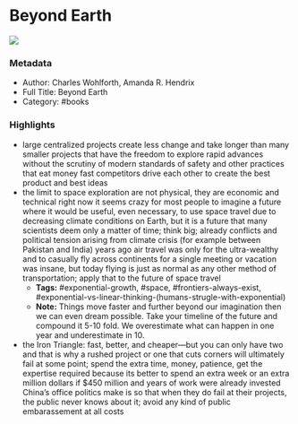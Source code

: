 # Beyond Earth

![](https://images-na.ssl-images-amazon.com/images/I/41d0Lnw5vrL._SL200_.jpg)

### Metadata

- Author: Charles Wohlforth, Amanda R. Hendrix
- Full Title: Beyond Earth
- Category: #books

### Highlights

- large centralized projects create less change and take longer than many smaller projects that have the freedom to explore rapid advances without the scrutiny of modern standards of safety and other practices that eat money fast 
  competitors drive each other to create the best product and best ideas
- the limit to space exploration are not physical, they are economic and technical
  right now it seems crazy for most people to imagine a future where it would be useful, even necessary, to use space travel due to decreasing climate conditions on Earth, but it is a future that many scientists deem only a matter of time; think big; already conflicts and political tension arising from climate crisis (for example between Pakistan and India)
  years ago air travel was only for the ultra-wealthy and to casually fly across continents for a single meeting or vacation was insane, but today flying is just as normal as any other method of transportation; apply that to the future of space travel
    - **Tags:** #exponential-growth, #space, #frontiers-always-exist, #exponential-vs-linear-thinking-(humans-strugle-with-exponential)
    - **Note:** Things move faster and further beyond our imagination then we can even dream possible. Take your timeline of the future and compound it 5-10 fold. We overestimate what can happen in one year and underestimate in 10.
- the Iron Triangle: fast, better, and cheaper—but you can only have two and that is why a rushed project or one that cuts corners will ultimately fail at some point; spend the extra time, money, patience, get the expertise required because its better to spend an extra week or an extra million dollars if $450 million and years of work were already invested
  China’s office politics make is so that when they do fail at their projects, the public never knows about it; avoid any kind of public embarassement at all costs
